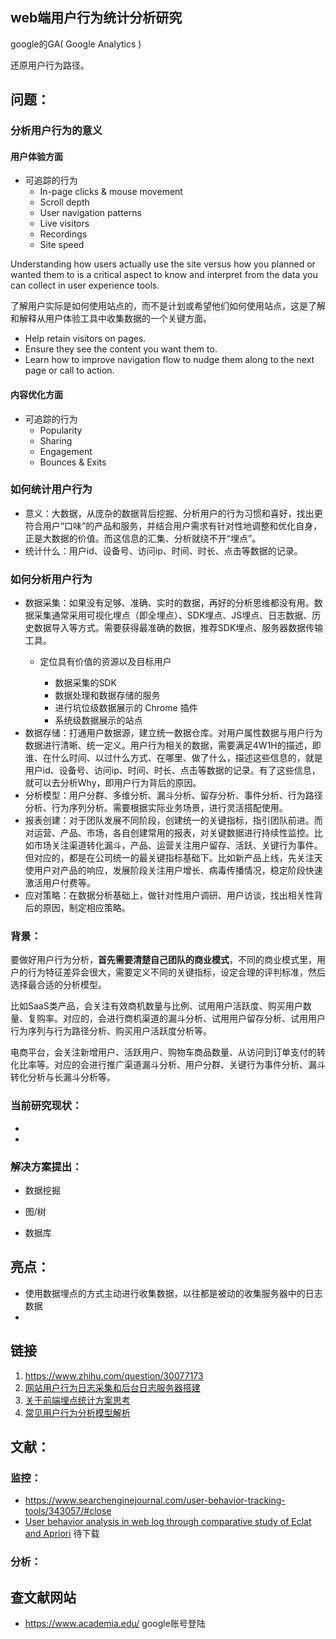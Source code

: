 ## web端用户行为统计分析研究

google的GA( Google Analytics )

还原用户行为路径。

## 问题：

### 分析用户行为的意义 

#### 用户体验方面

- 可追踪的行为
  - In-page clicks & mouse movement
  - Scroll depth
  - User navigation patterns
  - Live visitors
  - Recordings
  - Site speed

 Understanding how users actually use the site versus how you planned or wanted them to is a critical aspect to know and interpret from the data you can collect in user experience tools. 

了解用户实际是如何使用站点的，而不是计划或希望他们如何使用站点，这是了解和解释从用户体验工具中收集数据的一个关键方面。 

- Help retain visitors on pages.
- Ensure they see the content you want them to.
- Learn how to improve navigation flow to nudge them along to the next page or call to action.

#### 内容优化方面

- 可追踪的行为
  - Popularity
  - Sharing
  - Engagement
  - Bounces & Exits

### 如何统计用户行为 

- 意义：大数据，从庞杂的数据背后挖掘、分析用户的行为习惯和喜好，找出更符合用户“口味”的产品和服务，并结合用户需求有针对性地调整和优化自身，正是大数据的价值。而这信息的汇集、分析就绕不开“埋点”。  
- 统计什么：用户id、设备号、访问ip、时间、时长、点击等数据的记录。 

### 如何分析用户行为 

- 数据采集：如果没有足够、准确、实时的数据，再好的分析思维都没有用。数据采集通常采用可视化埋点（即全埋点）、SDK埋点、JS埋点、日志数据、历史数据导入等方式。需要获得最准确的数据，推荐SDK埋点、服务器数据传输工具。
  - 定位具有价值的资源以及目标用户

    - 数据采集的SDK
    - 数据处理和数据存储的服务
    - 进行坑位级数据展示的 Chrome 插件
    - 系统级数据展示的站点
- 数据存储：打通用户数据源，建立统一数据仓库。对用户属性数据与用户行为数据进行清晰、统一定义。用户行为相关的数据，需要满足4W1H的描述，即谁、在什么时间、以过什么方式、在哪里、做了什么，描述这些信息的，就是用户id、设备号、访问ip、时间、时长、点击等数据的记录。有了这些信息，就可以去分析Why，即用户行为背后的原因。
- 分析模型：用户分群、多维分析、漏斗分析、留存分析、事件分析、行为路径分析、行为序列分析。需要根据实际业务场景，进行灵活搭配使用。
- 报表创建：对于团队发展不同阶段，创建统一的关键指标，指引团队前进。而对运营、产品、市场，各自创建常用的报表，对关键数据进行持续性监控。比如市场关注渠道转化漏斗，产品、运营关注用户留存、活跃、关键行为事件。但对应的，都是在公司统一的最关键指标基础下。比如新产品上线，先关注天使用户对产品的响应，发展阶段关注用户增长、病毒传播情况，稳定阶段快速激活用户付费等。
- 应对策略：在数据分析基础上，做针对性用户调研、用户访谈，找出相关性背后的原因，制定相应策略。

### 背景：

要做好用户行为分析，**首先需要清楚自己团队的商业模式**，不同的商业模式里，用户的行为特征差异会很大，需要定义不同的关键指标，设定合理的评判标准，然后选择最合适的分析模型。

比如SaaS类产品，会关注有效商机数量与比例、试用用户活跃度、购买用户数量、复购率。对应的，会进行商机渠道的漏斗分析、试用用户留存分析、试用用户行为序列与行为路径分析、购买用户活跃度分析等。

 电商平台，会关注新增用户、活跃用户、购物车商品数量、从访问到订单支付的转化比率等。对应的会进行推广渠道漏斗分析、用户分群、关键行为事件分析、漏斗转化分析与长漏斗分析等。 

### 当前研究现状：

- 

- 

### 解决方案提出：

- 数据挖掘

- 图/树
- 数据库



## 亮点：

- 使用数据埋点的方式主动进行收集数据，以往都是被动的收集服务器中的日志数据
- 

## 链接

1. https://www.zhihu.com/question/30077173 
2. [网站用户行为日志采集和后台日志服务器搭建](https://blog.csdn.net/weixin_37490221/article/details/80894827) 
3. [关于前端埋点统计方案思考](https://cloud.tencent.com/developer/article/1550077) 
4. [常见用户行为分析模型解析](http://www.woshipm.com/data-analysis/697156.html) 



## 文献：

### 监控：

- https://www.searchenginejournal.com/user-behavior-tracking-tools/343057/#close 
- [User behavior analysis in web log through comparative study of Eclat and Apriori](https://ieeexplore.ieee.org/abstract/document/6481192) 待下载





### 分析：





## 查文献网站

- https://www.academia.edu/  google账号登陆

